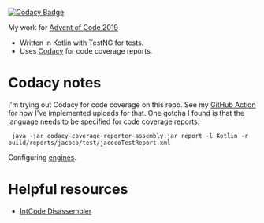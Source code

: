 [![Codacy Badge](https://api.codacy.com/project/badge/Grade/615101eac6e94feba46c13530eef81a6)](https://www.codacy.com/manual/davidmerrick/AdventOfCode2019?utm_source=github.com&amp;utm_medium=referral&amp;utm_content=davidmerrick/AdventOfCode2019&amp;utm_campaign=Badge_Grade)

My work for [Advent of Code 2019](https://adventofcode.com/2019)

  - Written in Kotlin with TestNG for tests.
  - Uses [Codacy](https://www.codacy.com/) for code coverage reports.

# Codacy notes

I'm trying out Codacy for code coverage on this repo. See my [GitHub Action](/.github/workflows/push_master.yml) for how I've implemented uploads for that.
One gotcha I found is that the language needs to be specified for code coverage reports. 

```
 java -jar codacy-coverage-reporter-assembly.jar report -l Kotlin -r build/reports/jacoco/test/jacocoTestReport.xml
```

Configuring [engines](https://support.codacy.com/hc/en-us/articles/213632009-Engines).

# Helpful resources

  - [IntCode Disassembler](https://janiczek.github.io/advent-of-code/Year2019/Intcode/Disasm/)
